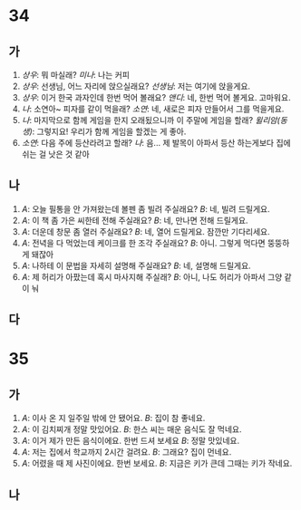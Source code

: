 # 34
## 가
1. *상우*: 뭐 마실래?
   *미나*: 나는 커피
2. *상우*: 선생님, 어느 자리에 앉으실래요?
   *선생님*: 저는 여기에 앉을게요.
3. *상우*: 이거 한국 과자인데 한번 먹어 볼래요?
   *앤디*: 네, 한번 먹어 볼게요. 고마워요.
4. *나*: 소연아~ 피자를 같이 먹을래?
   *소연*: 네, 새로은 피자 만들어서 그를 먹을게요.
5. *나*: 마지막으로 함께 게임을 한지 오래됬으니까 이 주말에 게임을 할래?
   *윌리암(동생)*: 그렇지요! 우리가 함께 게임을 할겠는 게 좋아.
6. *소연*: 다음 주에 등산라려고 할래?
   *나*: 음... 제 발목이 아파서 등산 하는게보다 집에 쉬는 걸 낫은 것 같아
## 나
1. *A*: 오늘 필통을 안 가져왔는데 볼펜 좀 빌려 주실래요?
   *B*: 네, 빌려 드릴게요.
2. *A*: 이 책 좀 가은 씨한테 전해 주실래요?
   *B*: 네, 만나면 전해 드릴게요.
3. *A*: 더운데 창문 좀 열러 주실래요?
   *B*: 네, 열어 드릴게요. 잠깐만 기다리세요.
4. *A*: 전녁을 다 먹었는데 케이크를 한 조각 주실래요?
   *B*: 아니. 그렇게 먹다면 뚱뚱하게 돼잖아
5. *A*: 나하테 이 문법을 자세히 설명해 주실래요?
   *B*: 네, 설명해 드릴게요.
6. *A*: 제 허리가 아팠는데 혹시 마사지해 주실래?
   *B*: 아니, 나도 허리가 아파서 그양 같이 눠
## 다

# 35
## 가
1. *A*: 이사 온 지 일주일 밖에 안 됐어요.
   *B*: 집이 참 좋네요.
2. *A*: 이 김치찌개 정말 맛있어요.
   *B*: 한스 씨는 매운 음식도 잘 먹네요.
3. *A*: 이거 제가 만든 음식이에요. 한번 드셔 보세요
   *B*: 정말 맛있네요.
4. *A*: 저는 집에서 학교까지 2시간 걸려요.
   *B*: 그래요? 집이 먼네요.
5. *A*: 어렸을 때 제 사진이에요. 한번 보세요.
   *B*: 지금은 키가 큰데 그때는 키가 작네요.
## 나